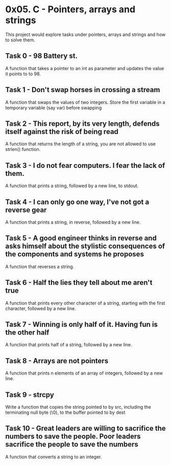 # 0x05. C - Pointers, arrays and strings

This project would explore tasks under pointers, arrays and strings and how to solve them. 

## Task 0 - 98 Battery st.
A function that takes a pointer to an int as parameter and updates the value it points to to 98.

## Task 1 - Don't swap horses in crossing a stream
A function that swaps the values of two integers. Store the first variable in a temporary variable (say var) before swapping

## Task 2 - This report, by its very length, defends itself against the risk of being read
A function that returns the length of a string, you are not allowed to use strlen() function.

## Task 3 - I do not fear computers. I fear the lack of them.
A function that prints a string, followed by a new line, to stdout.

## Task 4 - I can only go one way, I've not got a reverse gear
A function that prints a string, in reverse, followed by a new line.

## Task 5 - A good engineer thinks in reverse and asks himself about the stylistic consequences of the components and systems he proposes 
A function that reverses a string.

## Task 6 - Half the lies they tell about me aren't true 
A function that prints every other character of a string, starting with the first character, followed by a new line.

## Task 7 - Winning is only half of it. Having fun is the other half 
A function that prints half of a string, followed by a new line.

## Task 8 - Arrays are not pointers
A function that prints n elements of an array of integers, followed by a new line.

## Task 9 - strcpy
Write a function that copies the string pointed to by src, including the terminating null byte (\0), to the buffer pointed to by dest

## Task 10 - Great leaders are willing to sacrifice the numbers to save the people. Poor leaders sacrifice the people to save the numbers 
A function that converts a string to an integer.

